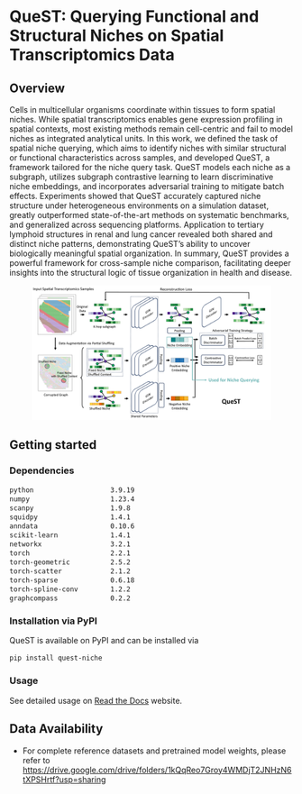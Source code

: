 # QueST: Querying Functional and Structural Niches on Spatial Transcriptomics Data

## Overview

Cells in multicellular organisms coordinate within tissues to form spatial niches. While spatial transcriptomics enables gene expression profiling in spatial contexts, most existing methods remain cell-centric and fail to model niches as integrated analytical units. In this work, we defined the task of spatial niche querying, which aims to identify niches with similar structural or functional characteristics across samples, and developed QueST, a framework tailored for the niche query task. QueST models each niche as a subgraph, utilizes subgraph contrastive learning to learn discriminative niche embeddings, and incorporates adversarial training to mitigate batch effects. Experiments showed that QueST accurately captured niche structure under heterogeneous environments on a simulation dataset, greatly outperformed state-of-the-art methods on systematic benchmarks, and generalized across sequencing platforms. Application to tertiary lymphoid structures in renal and lung cancer revealed both shared and distinct niche patterns, demonstrating QueST’s ability to uncover biologically meaningful spatial organization. In summary, QueST provides a powerful framework for cross-sample niche comparison, facilitating deeper insights into the structural logic of tissue organization in health and disease.

<div align="center">
    <figure>
        <img src="QueST_archetecture.png" width="900">
        <!-- <figcaption>QueST Model Architecture</figcaption> -->
    </figure>
</div>


## Getting started

### Dependencies

```
python                   3.9.19
numpy                    1.23.4
scanpy                   1.9.8
squidpy                  1.4.1
anndata                  0.10.6
scikit-learn             1.4.1
networkx                 3.2.1
torch                    2.2.1
torch-geometric          2.5.2
torch-scatter            2.1.2
torch-sparse             0.6.18
torch-spline-conv        1.2.2
graphcompass             0.2.2
```

### Installation via PyPI

QueST is available on PyPI and can be installed via 

```
pip install quest-niche
```

### Usage

See detailed usage on [Read the Docs](https://quest-niche.readthedocs.io/en/latest/index.html) website.

## Data Availability

- For complete reference datasets and pretrained model weights, please refer to https://drive.google.com/drive/folders/1kQqReo7Groy4WMDjT2JNHzN6tXPSHrtf?usp=sharing
